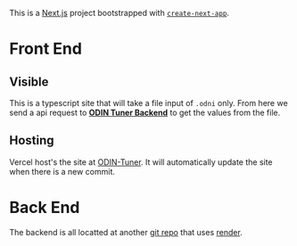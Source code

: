 This is a [Next.js](https://nextjs.org) project bootstrapped with [`create-next-app`](https://nextjs.org/docs/app/api-reference/cli/create-next-app).

# Front End
## Visible
This is a typescript site that will take a file input of `.odni` only. From here we send a api request to [**ODIN Tuner Backend**](https://github.com/Connor12858/odin-tuner-backends) to get the values from the file.

## Hosting
Vercel host's the site at [ODIN-Tuner](https://odin-tuner.vercel.app/). It will automatically update the site when there is a new commit.

# Back End
The backend is all locatted at another [git repo](https://github.com/Connor12858/odin-tuner-backends) that uses [render](https://render.com/).
